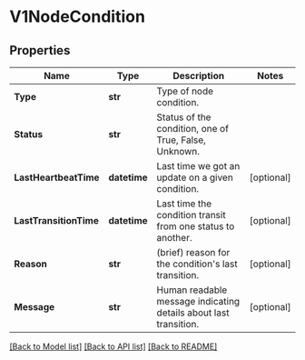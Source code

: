 # V1NodeCondition

## Properties
Name | Type | Description | Notes
------------ | ------------- | ------------- | -------------
**Type** | **str** | Type of node condition. | 
**Status** | **str** | Status of the condition, one of True, False, Unknown. | 
**LastHeartbeatTime** | **datetime** | Last time we got an update on a given condition. | [optional] 
**LastTransitionTime** | **datetime** | Last time the condition transit from one status to another. | [optional] 
**Reason** | **str** | (brief) reason for the condition&#39;s last transition. | [optional] 
**Message** | **str** | Human readable message indicating details about last transition. | [optional] 

[[Back to Model list]](../README.md#documentation-for-models) [[Back to API list]](../README.md#documentation-for-api-endpoints) [[Back to README]](../README.md)


